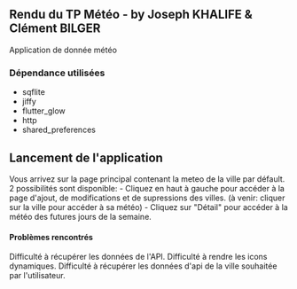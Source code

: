 ## Rendu du TP Météo - by Joseph KHALIFE & Clément BILGER

Application de donnée météo

### Dépendance utilisées

- sqflite
- jiffy
- flutter_glow
- http
- shared_preferences

## Lancement de l'application

Vous arrivez sur la page principal contenant la meteo de la ville par défault.
2 possibilités sont disponible:
                   - Cliquez en haut à gauche pour accéder à la page d'ajout, de modifications et de supressions des villes. (à venir: cliquer sur la ville pour accéder à sa météo)
                   - Cliquez sur "Détail" pour accéder à la météo des futures jours de la semaine.


#### Problèmes rencontrés

Difficulté à récupérer les données de l'API.
Difficulté à rendre les icons dynamiques.
Difficulté à récupérer les données d'api de la ville souhaitée par l'utilisateur.
